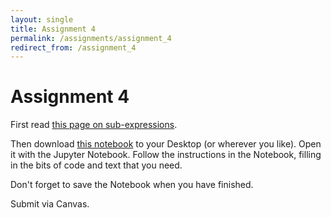 ```yaml
---
layout: single
title: Assignment 4
permalink: /assignments/assignment_4
redirect_from: /assignment_4
---
```


# Assignment 4

First read [this page on sub-expressions](../chapters/02/sub_exppressions).

Then download [this notebook](assignment_4.ipynb) to your Desktop (or wherever you
like).   Open it with the Jupyter Notebook. Follow the instructions in the
Notebook, filling in the bits of code and text that you need.

Don't forget to save the Notebook when you have finished.

Submit via Canvas.
